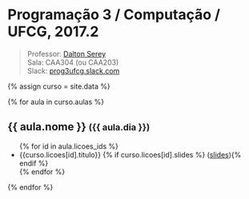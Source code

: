 ---
---
# Programação 3 / Computação / UFCG, 2017.2

> Professor: [Dalton Serey](http://daltonserey..github.io)<br>
> Sala: CAA304 (ou CAA203)<br>
> Slack: [prog3ufcg.slack.com](http://prog3.ufcg.slack.com)

{% assign curso = site.data %}

{% for aula in curso.aulas %}
<h2>{{ aula.nome }} <small>({{ aula.dia }})</small></h2>
  <ul>
  {% for id in aula.licoes_ids %}
  <li>{{curso.licoes[id].titulo}} {% if curso.licoes[id].slides %} (<a href="{{curso.licoes[id].slides}}" target="_blank">slides</a>){% endif %}</li>
  {% endfor %}
  </ul>
{% endfor %}
